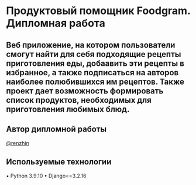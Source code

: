 # Продуктовый помощник Foodgram. Дипломная работа

## Веб приложение, на котором пользователи смогут найти для себя подходящие рецепты приготовления еды, добаавить эти рецепты в избранное, а также подписаться на авторов наиболее полюбившихся им рецептов. Также проект дает возможность формировать список продуктов, необходимых для приготовления любимых блюд.

##  Автор дипломной работы
[@renzhin](https://github.com/renzhin)

## Используемые технологии
•	Python 3.9.10
•	Django==3.2.16
